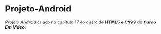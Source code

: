 # Projeto-Android
 _Projeto Android_ criado no capitulo 17 do cusro de **HTML5 e CSS3** do _**Curso Em Vídeo**_.
